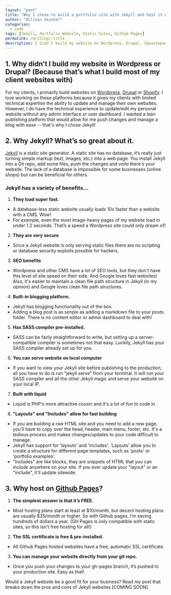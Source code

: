 ```yaml
---
layout: "post"
title: "Why I chose to build a portfolio site with Jekyll and host it with Github pages"
author: "Allison Skinner"
categories:
  - code
tags: [Jekyll, Portfolio Website, Static Sites, Github Pages]
permalink: /writing/:title
description: I didn't build my website on Wordpress, Drupal, Squarespace, or Wix. I chose to not use a CMS platform to build my website, instead I chose Jekyll, a static site generator. I also chose to host my site on Github Pages. Read along to learn why!
---
```

## 1. Why didn’t I build my website in Wordpress or Drupal? (Because that’s what I build most of my client websites with)
For my clients, I primarily build websites on [Wordpress](https://wordpress.org/), [Drupal](https://drupal.org) or [Shopify](https://shopify.com). I love working on these platforms because it gives my clients with limited technical expertise the ability to update and manage their own websites.
However, I do have the technical experience to update/edit my personal website without any admin interface or user dashboard. I wanted a lean publishing platform that would allow for me push changes and manage a blog with ease -- that's why I chose Jekyll!

## 2. Why Jekyll? What’s so great about it.
[Jekyll](https://jekyllrb.com/) is a static site generator. A static site has no database, it’s really just turning simple markup (text, images, etc.) into a web page. You install Jekyll into a Git repo, add some files, push the changes and *voila* there's your website. The lack of a database is impossible for some businesses (online shops) but can be beneficial for others.

### Jekyll has a variety of benefits...

  1. **They load super fast.**
  - A database-less static website usually loads 10x faster than a website with a CMS. Wow!
  - For example, even the most image-heavy pages of my website load in under 1.2 seconds. That’s a speed a Wordpress site could only dream of!
  2. **They are very secure**
  - Since a Jekyll website is only serving static files there are no scripting or database security exploits possible for hackers.
  3. **SEO benefits**
  - Wordpress and other CMS have a lot of SEO tools, but they don't have this level of site speed on their side. And Google loves fast websites! Also, it's easier to maintain a clean file path structure in Jekyll (in my opinion) and Google loves clean file path structures.
  4. **Built-in blogging platform.**
  - Jekyll has blogging functionality out of the box.
  - Adding a blog post is as simple as adding a markdown file to your posts folder. There is no content editor or admin dashboard to deal with!
  5. **Has SASS compiler pre-installed.**
  - SASS can be fairly straightforward to write, but setting up a server-compatible compiler is sometimes not that easy. Luckily, Jekyll has your SASS compiler already set up for you.
  6. **You can serve website on local computer**
  - If you want to view your Jekyll site before publishing to the production, all you have to do is run "jekyll serve" from your terminal. It will run your SASS compiler and all the other Jekyll magic and serve your website on your local IP.
  7. **Built with liquid**
  - Liquid is PHP's more attractive cousin and it's a lot of fun to code in.
  8. **"Layouts" and "Includes" allow for fast building**
  - If you are building a raw HTML site and you need to add a new page, you'll have to copy over the head, header, main menu, footer, etc. It's a tedious process and makes changes/updates to your code difficult to manage.
  - Jekyll has support for 'layouts' and 'includes'. 'Layouts' allow you to create a structure for different page templates, such as 'posts' or 'portfolio examples'.
  - "Includes" are like blocks, they are snippets of HTML that you can *include* anywhere on your site. If you ever update your "layout" or an "include", it'll update sitewide.

## 3. Why host on [Github Pages](https://pages.github.com/)?
  1. **The simplest answer is that it’s FREE.**
  - Most hosting plans start at least at $10/month, but decent hosting plans are usually $35/month or higher. So with Github pages, I’m saving hundreds of dollars a year. (GH Pages is only compatible with static sites, so this isn't free hosting for all!)
  2. **The SSL certificate is free & pre-installed.**
  - All Github Pages hosted websites have a free, automatic SSL certificate.
  3. **You can manage your website directly from your git repo.**
  - Once you push your changes to your gh-pages branch, it’s pushed to your production site. Easy as that!


  Would a Jekyll website be a good fit for your business? Read my post that breaks down the pros and cons of Jekyll websites [COMING SOON].
